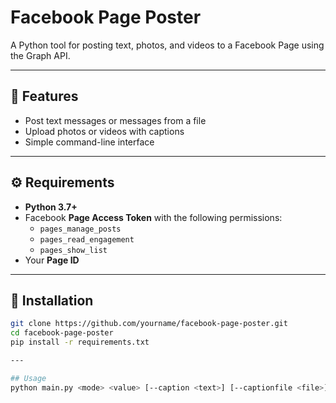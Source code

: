 # Facebook Page Poster

A Python tool for posting text, photos, and videos to a Facebook Page using the Graph API.

---

## 🚀 Features

- Post text messages or messages from a file  
- Upload photos or videos with captions  
- Simple command-line interface  

---

## ⚙️ Requirements

- **Python 3.7+**
- Facebook **Page Access Token** with the following permissions:
  - `pages_manage_posts`
  - `pages_read_engagement`
  - `pages_show_list`
- Your **Page ID**

---

## 🧩 Installation

```bash
git clone https://github.com/yourname/facebook-page-poster.git
cd facebook-page-poster
pip install -r requirements.txt

---

## Usage
python main.py <mode> <value> [--caption <text>] [--captionfile <file>]

